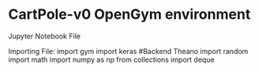 # CartPole-v0 OpenGym environment
Jupyter Notebook File

Importing File:
import gym
import keras	#Backend Theano
import random
import math
import numpy as np
from collections import deque
